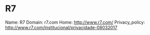 
# R7 

Name: R7 
Domain: r7.com
Home: http://www.r7.com/
Privacy_policy: http://www.r7.com/institucional/privacidade-08032017
